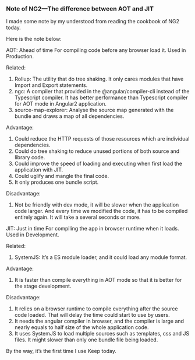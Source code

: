 ### Note of NG2—The difference between AOT and JIT
I made some note by my understood from reading the cookbook of NG2 today. 

Here is the note below:

AOT: Ahead of time
For compiling code before any browser load it. Used in Production.

Related:
1. Rollup: The utility that do tree shaking. It only cares modules that have Import and Export statements.
2. ngc: A compiler that provided in the @angular/compiler-cli instead of the Typescript compiler. It has better performance than Typescript compiler for AOT mode in Angular2 application.
3. source-map-explorer: Analyse the source map generated with the bundle and draws a map of all dependencies.

Advantage:
1. Could reduce the HTTP requests of those resources which are individual dependencies.
2. Could do tree shaking to reduce unused portions of both source and library code.
3. Could improve the speed of loading and executing when first load the application with JIT.
4. Could uglify and mangle the final code.
5. It only produces one bundle script.

Disadvantage:
1. Not be friendly with dev mode, it will be slower when the application code larger. And every time we modified the code, it has to be compiled entirely again. It will take a several seconds or more.

JIT: Just in time
For compiling the app in browser runtime when it loads. Used in Development.

Related:
1. SystemJS: It’s a ES module loader, and it could load any module format.

Advantage:
1. It is faster than compile everything in AOT mode so that it is better for the stage development.

Disadvantage:
1. It relies on a browser runtime to compile everything after the source code loaded. That will delay the time could start to use by users.
2. It needs the angular compiler in browser, and the compiler is large and nearly equals to half size of the whole application code.
3. It uses SystemJS to load multiple sources such as templates, css and JS files. It might slower than only one bundle file being loaded.

By the way, it’s the first time I use Keep today.
